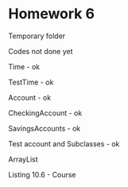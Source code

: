 Homework 6
==========

Temporary folder

Codes not done yet


Time - ok 

TestTime - ok

Account - ok

CheckingAccount - ok

SavingsAccounts - ok

Test account and Subclasses - ok

ArrayList


Listing 10.6 - Course
